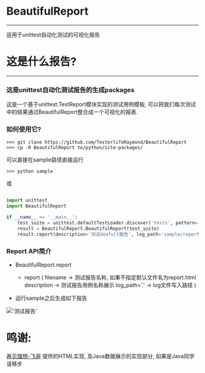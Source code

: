 # BeautifulReport
---
适用于unittest自动化测试的可视化报告

# 这是什么报告?
---

### 这是unittest自动化测试报告的生成packages

这是一个基于unittest.TestReport模块实现的测试用例模板, 可以把我们每次测试中的结果通过BeautifulReport整合成一个可视化的报表.

### 如何使用它?

```shell
>>> git clone https://github.com/TesterlifeRaymond/BeautifulReport
>>> cp -R BeautifulReport to/python/site-packages/
```

可以直接在sample路径直接运行

```shell
>>> python sample
``` 

或

```python

import unittest
import BeautifulReport

if __name__ == '__main__':
    test_suite = unittest.defaultTestLoader.discover('tests', pattern='test*.py')
    result = BeautifulReport.BeautifulReport(test_suite)
    result.report(description='测试deafult报告', log_path='sample/report')

```

### Report API简介

* BeautifulReport.report
    * report (
        filename -> 测试报告名称, 如果不指定默认文件名为report.html
        description -> 测试报告用例名称展示
        log_path='.' -> log文件写入路径
    )


* 运行sample之后生成如下报告

!['测试报告'](https://raw.githubusercontent.com/TesterlifeRaymond/BeautifulReport/master/img/%E6%B5%8B%E8%AF%95%E6%8A%A5%E5%91%8A.png)

# 鸣谢:

[再见理想-飞哥]('https://github.com/zhangfei19841004/ztest') 提供的HTML实现, 及Java数据展示的实现部分, 如果是Java同学请移步
